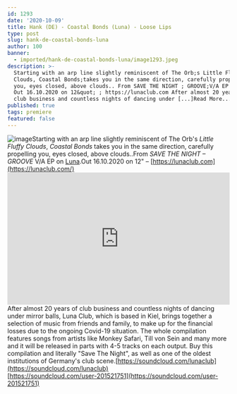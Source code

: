 ```yaml
---
id: 1293
date: '2020-10-09'
title: Hank (DE) - Coastal Bonds (Luna) - Loose Lips
type: post
slug: hank-de-coastal-bonds-luna
author: 100
banner:
  - imported/hank-de-coastal-bonds-luna/image1293.jpeg
description: >-
  Starting with an arp line slightly reminiscent of The Orb;s Little Fluffy
  Clouds, Coastal Bonds;takes you in the same direction, carefully propelling
  you, eyes closed, above clouds.. From SAVE THE NIGHT ; GROOVE;V/A EP on Luna.
  Out 16.10.2020 on 12&quot; ; https://lunaclub.com After almost 20 years of
  club business and countless nights of dancing under [...]Read More...
published: true
tags: premiere
featured: false
---
```

![image](../imported/hank-de-coastal-bonds-luna/image1293.jpeg)Starting with an arp line slightly reminiscent of The Orb's _Little Fluffy Clouds_, _Coastal Bonds_ takes you in the same direction, carefully propelling you, eyes closed, above clouds..From _SAVE THE NIGHT – GROOVE_ V/A EP on [Luna](https://lunaclub.com).Out 16.10.2020 on 12" – [https://lunaclub.com](https://lunaclub.com/)<iframe width='100%' height='300' scrolling='no' frameborder='no' allow='autoplay' src='https://w.soundcloud.com/player/?url=https%3A//api.soundcloud.com/tracks/907861939&color=%23ff5500&auto_play=false&hide_related=false&show_comments=true&show_user=true&show_reposts=false&show_teaser=true'></iframe>After almost 20 years of club business and countless nights of dancing under mirror balls, Luna Club, which is based in Kiel, brings together a selection of music from friends and family, to make up for the financial losses due to the ongoing Covid-19 situation. The whole compilation features songs from artists like Monkey Safari, Till von Sein and many more and it will be released in parts with 4-5 tracks on each output. Buy this compilation and literally "Save The Night", as well as one of the oldest institutions of Germany's club scene.[https://soundcloud.com/lunaclub](https://soundcloud.com/lunaclub)  
[https://soundcloud.com/user-201521751](https://soundcloud.com/user-201521751)